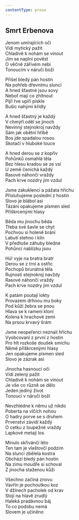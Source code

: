 ```yaml
---
contentType: prose
---
```


## Smrt Erbenova

Jenom umírajících oči  
Vidí mytický pažit  
Chladivě k nohám se vinout  
Jim se naplní pověst  
O věčně zářivém nebi  
Tonoucím v náruči boží

Přišel bledý pán hostin  
Na pohřeb dřevnímu slunci  
A hned šťastné jsou sovy  
Neboť mají co zhltnout  
Píjí! řve upíří pískle  
Bušíc nahými křídly

A hned šťastný je každý  
V chmýří oděl se jinoch  
Nevinný stejnokroj navždy  
Sám jak obětní hříbě  
Bos jde spadalou rosou  
Skotačí v hluboké louce

A hned derou se z kopřiv  
Pohůnků osmahlá těla  
Bez hlesu kradou se ze vsí  
U země čenichá každý  
Rasové náhončí vraždy  
Pach krve nozdry jim vzdul

Jsme zakuklenci a pážata hříchu  
Přisluhujeme poslední z hostin  
Slovo je blábol asi  
Tázáni opakujeme písmen sled  
Přiškrcenými hlasy

Běda mu jinochu běda  
Třeba své šavle se chyt  
Pochvou si holeně brání  
Labutí stehno i klín  
V předtuše záhuby bledne  
Pohůnci nablízku jsou

Hú! vyje na bratra bratr  
Derou se z trní a ostřic  
Pochopů brunátná těla  
Rujnosti stejnokroj navždy  
Rasové náhončí vraždy  
Pach krve nozdry jim vzdul

K patám poutají lokty  
Provazem drhnou mu boky  
Pod kůží žebra se pnou  
Hlava se k rameni kloní  
Kolena k hrachové zemi  
Na prsou krvavý šrám

Jsme neopeřenci neznalí hříchu  
Vyobcovaní z první z hostin  
Pro hlt rozkoše doušek smíchu  
Němě přiškrcenými hlasy  
Jen opakujeme písmen sled  
Slovo je zázrak asi

Jinocha hasnoucí oči  
Vidí zelený pažit  
Chladivě k nohám se vinout  
Je vše co různě se dělo  
Jeden jediný život  
Tonoucí v náruči boží

Nevzhlédne k němu už nikdo  
Poberta na vlčích nohou  
O hadry porve se s druhem  
Prvenství závidí každý  
O cetku z loupežné vraždy  
Lapkové metají los

Minulo skřivánčí léto  
Ten tam je vlaštovčí podzim  
Na slunci zbělela kostra  
Obchází bledý pán hostin  
Na zimu moudře si schoval  
Z jinocha staženou kůži

Všechno začíná znovu  
Vavřín je pochoutkou koz  
V džínech pacholek od krav  
Stojí na hlavě zrudlý  
Haleká pradávnou báj  
To co podobu nemá  
Slovem je učiněno
